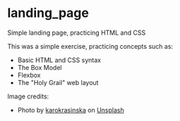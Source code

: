 # landing_page
Simple landing page, practicing HTML and CSS

This was a simple exercise, practicing concepts such as:

* Basic HTML and CSS syntax
* The Box Model 
* Flexbox
* The "Holy Grail" web layout

Image credits: 

* Photo by <a href="https://unsplash.com/@karokrasinska?utm_source=unsplash&utm_medium=referral&utm_content=creditCopyText">karokrasinska</a> on <a href="https://unsplash.com/photos/aBOTlfpkq0g?utm_source=unsplash&utm_medium=referral&utm_content=creditCopyText">Unsplash</a>

